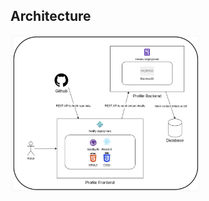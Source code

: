 <h2>Architecture</h2>
<img src="/About-The-Project/Architecture.png" alt="architecture" width="60%" height="60%">
